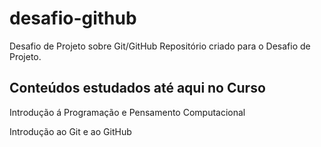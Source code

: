 # desafio-github
Desafio de Projeto sobre Git/GitHub
Repositório criado para o Desafio de Projeto.

## Conteúdos estudados até aqui no Curso
Introdução á Programação e Pensamento Computacional

Introdução ao Git e ao GitHub

